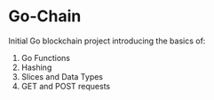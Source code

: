 # Go-Chain

Initial Go blockchain project introducing the basics of:

1. Go Functions
2. Hashing
3. Slices and Data Types
4. GET and POST requests


